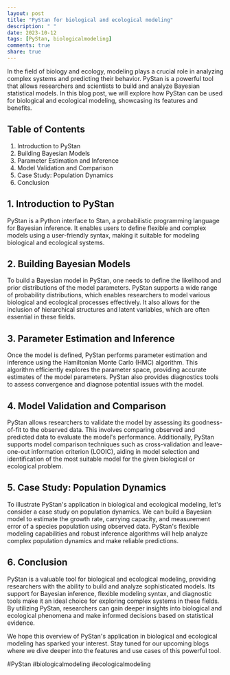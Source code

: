 ```yaml
---
layout: post
title: "PyStan for biological and ecological modeling"
description: " "
date: 2023-10-12
tags: [PyStan, biologicalmodeling]
comments: true
share: true
---
```


In the field of biology and ecology, modeling plays a crucial role in analyzing complex systems and predicting their behavior. PyStan is a powerful tool that allows researchers and scientists to build and analyze Bayesian statistical models. In this blog post, we will explore how PyStan can be used for biological and ecological modeling, showcasing its features and benefits.

## Table of Contents

1. Introduction to PyStan
2. Building Bayesian Models
3. Parameter Estimation and Inference
4. Model Validation and Comparison
5. Case Study: Population Dynamics
6. Conclusion

## 1. Introduction to PyStan

PyStan is a Python interface to Stan, a probabilistic programming language for Bayesian inference. It enables users to define flexible and complex models using a user-friendly syntax, making it suitable for modeling biological and ecological systems.

## 2. Building Bayesian Models

To build a Bayesian model in PyStan, one needs to define the likelihood and prior distributions of the model parameters. PyStan supports a wide range of probability distributions, which enables researchers to model various biological and ecological processes effectively. It also allows for the inclusion of hierarchical structures and latent variables, which are often essential in these fields.

## 3. Parameter Estimation and Inference

Once the model is defined, PyStan performs parameter estimation and inference using the Hamiltonian Monte Carlo (HMC) algorithm. This algorithm efficiently explores the parameter space, providing accurate estimates of the model parameters. PyStan also provides diagnostics tools to assess convergence and diagnose potential issues with the model.

## 4. Model Validation and Comparison

PyStan allows researchers to validate the model by assessing its goodness-of-fit to the observed data. This involves comparing observed and predicted data to evaluate the model's performance. Additionally, PyStan supports model comparison techniques such as cross-validation and leave-one-out information criterion (LOOIC), aiding in model selection and identification of the most suitable model for the given biological or ecological problem.

## 5. Case Study: Population Dynamics

To illustrate PyStan's application in biological and ecological modeling, let's consider a case study on population dynamics. We can build a Bayesian model to estimate the growth rate, carrying capacity, and measurement error of a species population using observed data. PyStan's flexible modeling capabilities and robust inference algorithms will help analyze complex population dynamics and make reliable predictions.

## 6. Conclusion

PyStan is a valuable tool for biological and ecological modeling, providing researchers with the ability to build and analyze sophisticated models. Its support for Bayesian inference, flexible modeling syntax, and diagnostic tools make it an ideal choice for exploring complex systems in these fields. By utilizing PyStan, researchers can gain deeper insights into biological and ecological phenomena and make informed decisions based on statistical evidence.

We hope this overview of PyStan's application in biological and ecological modeling has sparked your interest. Stay tuned for our upcoming blogs where we dive deeper into the features and use cases of this powerful tool.

\#PyStan #biologicalmodeling #ecologicalmodeling